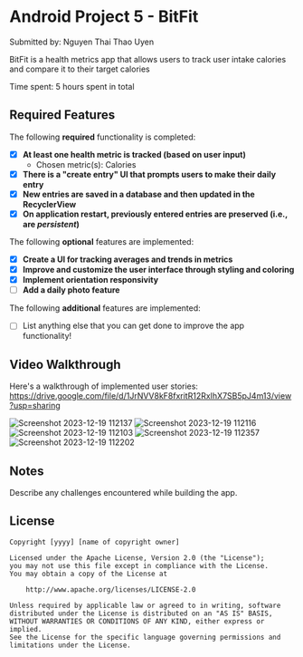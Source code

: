 # Android Project 5 - BitFit

Submitted by: Nguyen Thai Thao Uyen

BitFit is a health metrics app that allows users to track user intake calories and compare it to their target calories

Time spent: 5 hours spent in total

## Required Features

The following **required** functionality is completed:

- [X] **At least one health metric is tracked (based on user input)**
  - Chosen metric(s): Calories
- [X] **There is a "create entry" UI that prompts users to make their daily entry**
- [X] **New entries are saved in a database and then updated in the RecyclerView**
- [X] **On application restart, previously entered entries are preserved (i.e., are *persistent*)**
 
The following **optional** features are implemented:

- [X] **Create a UI for tracking averages and trends in metrics**
- [X] **Improve and customize the user interface through styling and coloring**
- [X] **Implement orientation responsivity**
- [ ] **Add a daily photo feature**

The following **additional** features are implemented:

- [ ] List anything else that you can get done to improve the app functionality!

## Video Walkthrough

Here's a walkthrough of implemented user stories:
https://drive.google.com/file/d/1JrNVV8kF8fxritR12RxIhX7SB5pJ4m13/view?usp=sharing

![Screenshot 2023-12-19 112137](https://github.com/pengwingokla/CS388-Project-5-6-BitFit/assets/96941717/6fbd1dec-da20-45fc-b611-fcc52d04f00b)
![Screenshot 2023-12-19 112116](https://github.com/pengwingokla/CS388-Project-5-6-BitFit/assets/96941717/bec9ab00-c2ac-48da-8b99-d265362602cc)
![Screenshot 2023-12-19 112103](https://github.com/pengwingokla/CS388-Project-5-6-BitFit/assets/96941717/cd4f8210-19bf-4b27-a69b-816ac43f2065)
![Screenshot 2023-12-19 112357](https://github.com/pengwingokla/CS388-Project-5-6-BitFit/assets/96941717/1537d328-8678-4032-a65d-fef985e746ff)
![Screenshot 2023-12-19 112202](https://github.com/pengwingokla/CS388-Project-5-6-BitFit/assets/96941717/d03188db-3861-4ec6-99e9-cb4c3aaa5087)

## Notes

Describe any challenges encountered while building the app.

## License

    Copyright [yyyy] [name of copyright owner]

    Licensed under the Apache License, Version 2.0 (the "License");
    you may not use this file except in compliance with the License.
    You may obtain a copy of the License at

        http://www.apache.org/licenses/LICENSE-2.0

    Unless required by applicable law or agreed to in writing, software
    distributed under the License is distributed on an "AS IS" BASIS,
    WITHOUT WARRANTIES OR CONDITIONS OF ANY KIND, either express or implied.
    See the License for the specific language governing permissions and
    limitations under the License.

